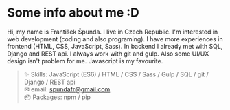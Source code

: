 # Some info about me :D
Hi, my name is František Špunda. I live in Czech Republic. I'm interested in web development (coding and also programing). I have more experiences in frontend (HTML, CSS, JavaScript, Sass). In backend I already met with SQL, Django and REST api. I always work with git and gulp. Also some UI/UX design isn't problem for me. Javascript is my favourite.
> ✨ Skills: JavaScript (ES6) / HTML / CSS / Sass / Gulp / SQL / git / Django / REST api <br>
> ✉ email: [spundafr@gmail.com](mailto:spundafr@gmail.com) <br>
> 📦 Packages: npm / pip
